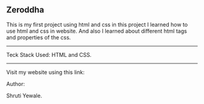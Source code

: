 ﻿<h2>Zeroddha</h2>
This is my first project using html and css in this project I learned how to use html and css in website. And also I learned about different html tags and properties of the css.
<hr>

Teck Stack Used: HTML and CSS.

<hr>

Visit my website using this link: 

Author:

Shruti Yewale.
